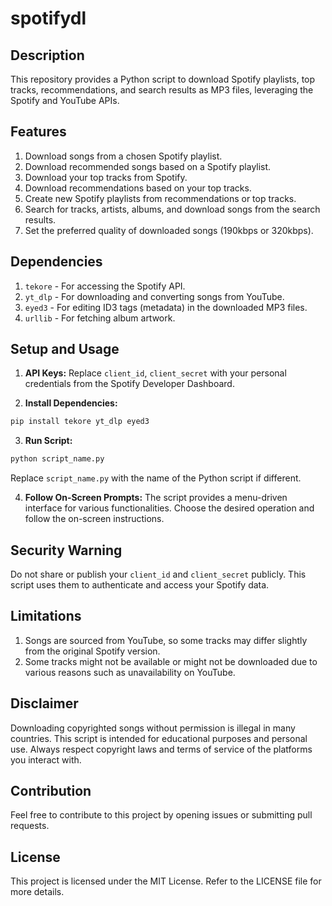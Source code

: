 # spotifydl

## Description

This repository provides a Python script to download Spotify playlists, top tracks, recommendations, and search results as MP3 files, leveraging the Spotify and YouTube APIs.

## Features

1. Download songs from a chosen Spotify playlist.
2. Download recommended songs based on a Spotify playlist.
3. Download your top tracks from Spotify.
4. Download recommendations based on your top tracks.
5. Create new Spotify playlists from recommendations or top tracks.
6. Search for tracks, artists, albums, and download songs from the search results.
7. Set the preferred quality of downloaded songs (190kbps or 320kbps).

## Dependencies

1. `tekore` - For accessing the Spotify API.
2. `yt_dlp` - For downloading and converting songs from YouTube.
3. `eyed3` - For editing ID3 tags (metadata) in the downloaded MP3 files.
4. `urllib` - For fetching album artwork.

## Setup and Usage

1. **API Keys:** Replace `client_id`, `client_secret` with your personal credentials from the Spotify Developer Dashboard.

2. **Install Dependencies:**

```bash
pip install tekore yt_dlp eyed3
```

3. **Run Script:**

```bash
python script_name.py
```

Replace `script_name.py` with the name of the Python script if different.

4. **Follow On-Screen Prompts:** The script provides a menu-driven interface for various functionalities. Choose the desired operation and follow the on-screen instructions.

## Security Warning

Do not share or publish your `client_id` and `client_secret` publicly. This script uses them to authenticate and access your Spotify data. 

## Limitations

1. Songs are sourced from YouTube, so some tracks may differ slightly from the original Spotify version.
2. Some tracks might not be available or might not be downloaded due to various reasons such as unavailability on YouTube.

## Disclaimer

Downloading copyrighted songs without permission is illegal in many countries. This script is intended for educational purposes and personal use. Always respect copyright laws and terms of service of the platforms you interact with.

## Contribution

Feel free to contribute to this project by opening issues or submitting pull requests. 

## License

This project is licensed under the MIT License. Refer to the LICENSE file for more details.

